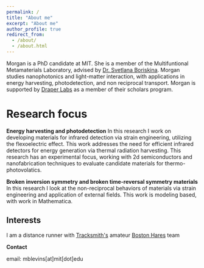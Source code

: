 ```yaml
---
permalink: /
title: "About me"
excerpt: "About me"
author_profile: true
redirect_from: 
  - /about/
  - /about.html
---
```


Morgan is a PhD candidate at MIT. She is a member of the Multifuntional Metamaterials Laboratory, advised by [Dr. Svetlana Boriskina](https://sboriskina.mit.edu/). Morgan studies nanophotonics and light-matter interaction, with applications in energy harvesting, photodetection, and non reciprocal transport. Morgan is supported by [Draper Labs](https://www.draper.com/) as a member of their scholars program.

Research focus
======
**Energy harvesting and photodetection** In this research I work on developing materials for infrared detection via strain engineering, utilizing the flexoelectric effect. This work addresses the need for efficient infrared detectors for energy generation via thermal radiation harvesting. This research has an experimental focus, working with 2d semiconductors and nanofabrication techniques to evaluate candidate materials for thermo-photovolatics. 

**Broken inversion symmetry and broken time-reversal symmetry materials** In this research I look at the non-reciprocal behaviors of materials via strain engineering and application of external fields. This work is modeling based, with work in Mathematica.

Interests
------
I am a distance runner with [Tracksmith's](https://www.tracksmith.com/) amateur [Boston Hares](https://www.strava.com/clubs/582006) team

**Contact**

email: mblevins[at]mit[dot]edu

